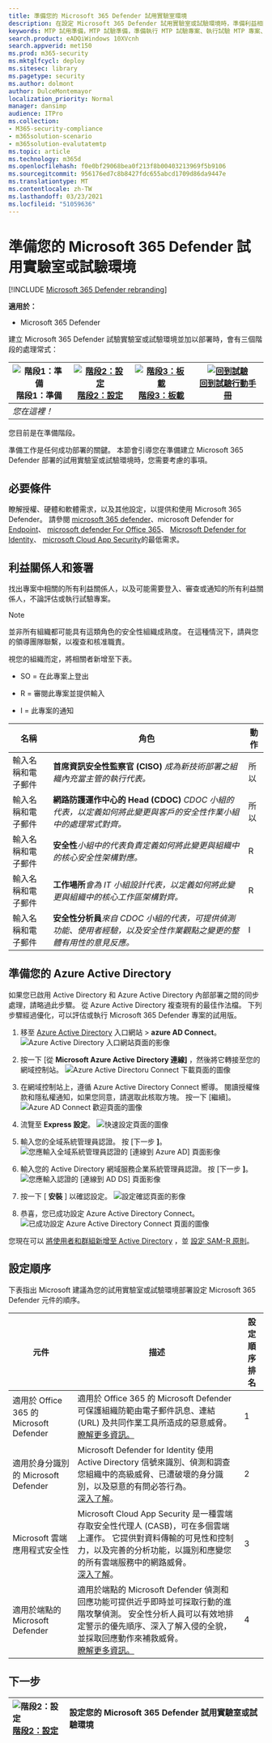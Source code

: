 ```yaml
---
title: 準備您的 Microsoft 365 Defender 試用實驗室環境
description: 在設定 Microsoft 365 Defender 試用實驗室或試驗環境時，準備利益相關者簽署、時程表、環境考慮和採用順序
keywords: MTP 試用準備，MTP 試驗準備，準備執行 MTP 試驗專案、執行試驗 MTP 專案、部署、準備工作、專案關係人、時程表、環境、端點、伺服器、管理、採用
search.product: eADQiWindows 10XVcnh
search.appverid: met150
ms.prod: m365-security
ms.mktglfcycl: deploy
ms.sitesec: library
ms.pagetype: security
ms.author: dolmont
author: DulceMontemayor
localization_priority: Normal
manager: dansimp
audience: ITPro
ms.collection:
- M365-security-compliance
- m365solution-scenario
- m365solution-evalutatemtp
ms.topic: article
ms.technology: m365d
ms.openlocfilehash: f0e0bf29068bea0f213f8b00403213969f5b9106
ms.sourcegitcommit: 956176ed7c8b8427fdc655abcd1709d86da9447e
ms.translationtype: MT
ms.contentlocale: zh-TW
ms.lasthandoff: 03/23/2021
ms.locfileid: "51059636"
---
```

# <a name="prepare-your-microsoft-365-defender-trial-lab-or-pilot-environment"></a>準備您的 Microsoft 365 Defender 試用實驗室或試驗環境

[!INCLUDE [Microsoft 365 Defender rebranding](../includes/microsoft-defender.md)]


**適用於：**
- Microsoft 365 Defender

建立 Microsoft 365 Defender 試驗實驗室或試驗環境並加以部署時，會有三個階段的處理常式：

|![階段1：準備](../../media/phase-diagrams/prepare.png)<br/>階段1：準備 |[![階段2：設定](../../media/phase-diagrams/setup.png)](setup-m365deval.md)<br/>[階段2：設定](setup-m365deval.md) |[![階段3：板載](../../media/phase-diagrams/onboard.png)](config-m365d-eval.md)<br/>[階段3：板載](config-m365d-eval.md) | [![回到試驗](../../media/phase-diagrams/backtopilot.png)](m365d-pilot.md)<br/>[回到試驗行動手冊](m365d-pilot.md) |
|--|--|--|--|
|*您在這裡！* | || |

您目前是在準備階段。


準備工作是任何成功部署的關鍵。 本節會引導您在準備建立 Microsoft 365 Defender 部署的試用實驗室或試驗環境時，您需要考慮的事項。

## <a name="prerequisites"></a>必要條件
瞭解授權、硬體和軟體需求，以及其他設定，以提供和使用 Microsoft 365 Defender。 請參閱 [microsoft 365 defender](https://docs.microsoft.com/microsoft-365/security/defender/prerequisites)、microsoft Defender for [Endpoint](https://docs.microsoft.com/windows/security/threat-protection/microsoft-defender-atp/minimum-requirements)、 [microsoft defender For Office 365](https://docs.microsoft.com/office365/servicedescriptions/office-365-advanced-threat-protection-service-description)、 [Microsoft Defender for Identity](https://docs.microsoft.com/azure-advanced-threat-protection/atp-prerequisites)、 [microsoft Cloud App Security](https://docs.microsoft.com/azure-advanced-threat-protection/atp-prerequisites)的最低需求。

## <a name="stakeholders-and-sign-off"></a>利益關係人和簽署
找出專案中相關的所有利益關係人，以及可能需要登入、審查或通知的所有利益關係人，不論評估或執行試驗專案。

>[!NOTE]
>並非所有組織都可能具有這類角色的安全性組織成熟度。 在這種情況下，請與您的領導團隊聯繫，以複查和核准職責。

視您的組織而定，將相關者新增至下表。

-   SO = 在此專案上登出

-   R = 審閱此專案並提供輸入

-   I = 此專案的通知

| 名稱                 | 角色                                                                                                                                                                                                          | 動作 |
|----------------------|---------------------------------------------------------------------------------------------------------------------------------------------------------------------------------------------------------------|--------|
| 輸入名稱和電子郵件 | **首席資訊安全性監察官 (CISO)** *成為新技術部署之組織內充當主管的執行代表。*                                                  | 所以     |
| 輸入名稱和電子郵件 | **網路防護運作中心的 Head (CDOC)** *CDOC 小組的代表，以定義如何將此變更與客戶的安全性作業小組中的處理常式對齊。*       | 所以     |
| 輸入名稱和電子郵件 | **安全性***小組中的代表負責定義如何將此變更與組織中的核心安全性架構對應。*                         | R      |
| 輸入名稱和電子郵件 | **工作場所***會為 IT 小組設計代表，以定義如何將此變更與組織中的核心工作區架構對齊。*                             | R      |
| 輸入名稱和電子郵件 | **安全性分析員***來自 CDOC 小組的代表，可提供偵測功能、使用者經驗，以及安全性作業觀點之變更的整體有用性的意見反應。* | I      |

## <a name="prepare-your-azure-active-directory"></a>準備您的 Azure Active Directory
如果您已啟用 Active Directory 和 Azure Active Directory 內部部署之間的同步處理，請略過此步驟。 從 Azure Active Directory 複查現有的最佳作法檔。 下列步驟經過優化，可以評估或執行 Microsoft 365 Defender 專案的試用版。

1. 移至 [Azure Active Directory](https://portal.azure.com/#blade/Microsoft_AAD_IAM/ActiveDirectoryMenuBlade) 入口網站 > **azure AD Connect**。 
![Azure Active Directory 入口網站頁面的影像](../../media/mtp-eval-1.png) <br> 

2. 按一下 [從 **Microsoft Azure Active Directory 連線]** ，然後將它轉接至您的網域控制站。
![Azure Active Directoru Connect 下載頁面的圖像](../../media/mtp-eval-2.png) <br>

3. 在網域控制站上，遵循 Azure Active Directory Connect 嚮導。 閱讀授權條款和隱私權通知，如果您同意，請選取此核取方塊。 按一下 [繼續]。
![Azure AD Connect 歡迎頁面的圖像](../../media/mtp-eval-3.png) <br>

4. 流覽至 **Express 設定**。
![快速設定頁面的圖像](../../media/mtp-eval-4.png) <br>

5. 輸入您的全域系統管理員認證。 按 [下一步 **]**。
![您應輸入全域系統管理員認證的 [連線到 Azure AD] 頁面影像](../../media/mtp-eval-5.png) <br>

6. 輸入您的 Active Directory 網域服務企業系統管理員認證。 按 [下一步 **]**。
![您應輸入認證的 [連線到 AD DS] 頁面影像](../../media/mtp-eval-6.png) <br>

7. 按一下 [ **安裝** ] 以確認設定。
![設定確認頁面的影像](../../media/mtp-eval-7.png) <br>

8. 恭喜，您已成功設定 Azure Active Directory Connect。
![已成功設定 Azure Active Directory Connect 頁面的圖像](../../media/mtp-eval-8.png) <br>

您現在可以 [將使用者和群組新增至 Active Directory](/azure-advanced-threat-protection/atp-playbook-setup-lab#bkmk_hydrate) ，並 [設定 SAM-R 原則](/azure-advanced-threat-protection/atp-playbook-setup-lab#configure-sam-r-capabilities-from-contosodc)。  


## <a name="configuration-order"></a>設定順序
下表指出 Microsoft 建議為您的試用實驗室或試驗環境部署設定 Microsoft 365 Defender 元件的順序。

| 元件                               | 描述                                                                                                                                                                                                                                                                                                                                                                                                                                                                                                                                                                                                                                                                                              | 設定順序排名 |
|-----------------------------------------|----------------------------------------------------------------------------------------------------------------------------------------------------------------------------------------------------------------------------------------------------------------------------------------------------------------------------------------------------------------------------------------------------------------------------------------------------------------------------------------------------------------------------------------------------------------------------------------------------------------------------------------------------------------------------------------------------------|---------------------|
|適用於 Office 365 的 Microsoft Defender|適用於 Office 365 的 Microsoft Defender 可保護組織防範由電子郵件訊息、連結 (URL) 及共同作業工具所造成的惡意威脅。 <br> [瞭解更多資訊。](/microsoft-365/security/defender-365-security/defender-for-office-365)                                                                                                                                                                                                                                             | 1                   |
|適用於身分識別的 Microsoft Defender|Microsoft Defender for Identity 使用 Active Directory 信號來識別、偵測和調查您組織中的高級威脅、已遭破壞的身分識別，以及惡意的有問必答行為。 <br> [深入了解](/azure-advanced-threat-protection/)。| 2  |
|Microsoft 雲端應用程式安全性| Microsoft Cloud App Security 是一種雲端存取安全性代理人 (CASB)，可在多個雲端上運作。 它提供對資料傳輸的可見性和控制力，以及完善的分析功能，以識別和應變您的所有雲端服務中的網路威脅。 <br> [深入了解](/cloud-app-security/)。                                                                                                                                                                                                                                                                                                                                                                       |3                    |
|適用於端點的 Microsoft Defender | 適用於端點的 Microsoft Defender 偵測和回應功能可提供近乎即時並可採取行動的進階攻擊偵測。 安全性分析人員可以有效地排定警示的優先順序、深入了解入侵的全貌，並採取回應動作來補救威脅。 <br> [瞭解更多資訊。](/windows/security/threat-protection/microsoft-defender-atp/microsoft-defender-advanced-threat-protection)                                     |4                    |                                                                                                                                                                                                                                    

## <a name="next-step"></a>下一步
|![階段2：設定](../../media/setup.png) <br>[階段2：設定](setup-m365deval.md) | 設定您的 Microsoft 365 Defender 試用實驗室或試驗環境
|:-------|:-----|
